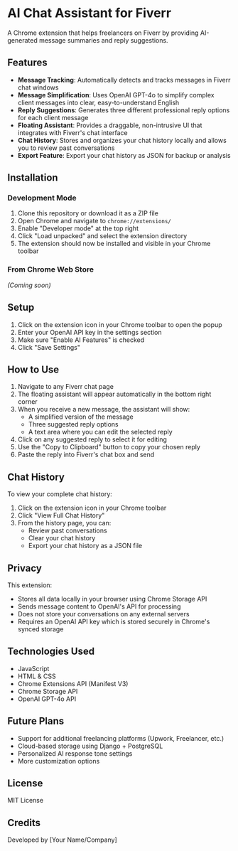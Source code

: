 # AI Chat Assistant for Fiverr

A Chrome extension that helps freelancers on Fiverr by providing AI-generated message summaries and reply suggestions.

## Features

- **Message Tracking**: Automatically detects and tracks messages in Fiverr chat windows
- **Message Simplification**: Uses OpenAI GPT-4o to simplify complex client messages into clear, easy-to-understand English
- **Reply Suggestions**: Generates three different professional reply options for each client message
- **Floating Assistant**: Provides a draggable, non-intrusive UI that integrates with Fiverr's chat interface
- **Chat History**: Stores and organizes your chat history locally and allows you to review past conversations
- **Export Feature**: Export your chat history as JSON for backup or analysis

## Installation

### Development Mode

1. Clone this repository or download it as a ZIP file
2. Open Chrome and navigate to `chrome://extensions/`
3. Enable "Developer mode" at the top right
4. Click "Load unpacked" and select the extension directory
5. The extension should now be installed and visible in your Chrome toolbar

### From Chrome Web Store

*(Coming soon)*

## Setup

1. Click on the extension icon in your Chrome toolbar to open the popup
2. Enter your OpenAI API key in the settings section
3. Make sure "Enable AI Features" is checked
4. Click "Save Settings"

## How to Use

1. Navigate to any Fiverr chat page
2. The floating assistant will appear automatically in the bottom right corner
3. When you receive a new message, the assistant will show:
   - A simplified version of the message
   - Three suggested reply options
   - A text area where you can edit the selected reply
4. Click on any suggested reply to select it for editing
5. Use the "Copy to Clipboard" button to copy your chosen reply
6. Paste the reply into Fiverr's chat box and send

## Chat History

To view your complete chat history:
1. Click on the extension icon in your Chrome toolbar
2. Click "View Full Chat History"
3. From the history page, you can:
   - Review past conversations
   - Clear your chat history
   - Export your chat history as a JSON file

## Privacy

This extension:
- Stores all data locally in your browser using Chrome Storage API
- Sends message content to OpenAI's API for processing
- Does not store your conversations on any external servers
- Requires an OpenAI API key which is stored securely in Chrome's synced storage

## Technologies Used

- JavaScript
- HTML & CSS
- Chrome Extensions API (Manifest V3)
- Chrome Storage API
- OpenAI GPT-4o API

## Future Plans

- Support for additional freelancing platforms (Upwork, Freelancer, etc.)
- Cloud-based storage using Django + PostgreSQL
- Personalized AI response tone settings
- More customization options

## License

MIT License

## Credits

Developed by [Your Name/Company] 